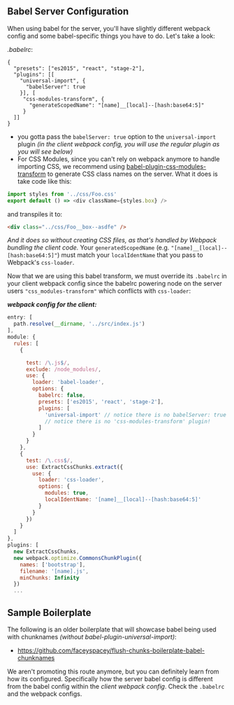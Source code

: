 ## Babel Server Configuration

When using babel for the server, you'll have slightly different webpack config and some babel-specific things you have to do. Let's take a look:

*.babelrc*:
```
{
  "presets": ["es2015", "react", "stage-2"],
  "plugins": [[
    "universal-import", {
      "babelServer": true
    }], [
     "css-modules-transform", {
       "generateScopedName": "[name]__[local]--[hash:base64:5]"
     }
  ]]
}
```
- you gotta pass the `babelServer: true` option to the `universal-import` plugin *(in the client webpack config, you will use the regular plugin as you will see below)*
- For CSS Modules, since you can't rely on webpack anymore to handle importing CSS, we recommend using 
[babel-plugin-css-modules-transform](https://github.com/michalkvasnicak/babel-plugin-css-modules-transform) 
to generate CSS class names on the server. What it does is take code like this:

```js
import styles from '../css/Foo.css'
export default () => <div className={styles.box} />
```

and transpiles it to:

```html
<div class="../css/Foo__box--asdfe" />
```
*And it does so without creating CSS files, as that's handled by Webpack bundling the client code.* Your `generatedScopedName` (e.g. `"[name]__[local]--[hash:base64:5]"`) must match your
`localIdentName` that you pass to Webpack's `css-loader`.

Now that we are using this babel transform, we must override its `.babelrc` in your client webpack config since the babelrc powering node on the server users `"css_modules-transform"` which conflicts with `css-loader`:

***webpack config for the client:***
```js
entry: [
  path.resolve(__dirname, '../src/index.js')
],
module: {
  rules: [
    {

      test: /\.js$/,
      exclude: /node_modules/,
      use: {
        loader: 'babel-loader',
        options: {
          babelrc: false,
          presets: ['es2015', 'react', 'stage-2'],
          plugins: [
            'universal-import' // notice there is no babelServer: true option
            // notice there is no 'css-modules-transform' plugin!
          ]
        }
      }
    },
    {
      test: /\.css$/,
      use: ExtractCssChunks.extract({
        use: {
          loader: 'css-loader',         
          options: {
            modules: true,
            localIdentName: '[name]__[local]--[hash:base64:5]'
          }
        }
      })
    }
  ]
},
plugins: [
  new ExtractCssChunks,
  new webpack.optimize.CommonsChunkPlugin({
    names: ['bootstrap'],
    filename: '[name].js',
    minChunks: Infinity
  })
  ...
```

## Sample Boilerplate
The following is an older boilerplate that will showcase babel being used with chunknames *(without babel-plugin-universal-import)*:

- https://github.com/faceyspacey/flush-chunks-boilerplate-babel-chunknames

We aren't promoting this route anymore, but you can definitely learn from how its configured. Specifically how the server babel config is different from the babel config within the *client webpack config*. Check the `.babelrc` and the webpack configs.


